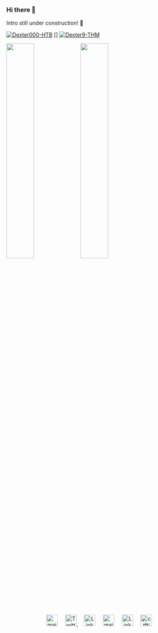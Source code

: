 ### Hi there 👋
Intro still under construction! :eyes:

[ ![Dexter000-HTB](https://www.hackthebox.eu/badge/image/229097)](https://www.hackthebox.eu/home/users/profile/229097)
[]
[ <img src="https://tryhackme-badges.s3.amazonaws.com/Dexter9.png" alt="Dexter9-THM">](https://tryhackme.com/p/Dexter9)

<img width="38%" src="https://github-readme-stats.vercel.app/api/top-langs/?username=dexter-11&layout=compact&theme=tokyonight&custom_title=Top%20Languages">
<img width="38%" src="https://github-readme-stats.vercel.app/api?username=dexter-11&show_icons=true&theme=gotham">

<!--
**dexter-11/dexter-11** is a ✨ _special_ ✨ repository because its `README.md` (this file) appears on your GitHub profile.

Here are some ideas to get you started:

- 🔭 I’m currently working on ...
- 🌱 I’m currently learning ...
- 👯 I’m looking to collaborate on ...
- 🤔 I’m looking for help with ...
- 💬 Ask me about ...
- 📫 How to reach me: ...
- 😄 Pronouns: ...
- ⚡ Fun fact: ...
---
![karma's github stats](https://github-readme-stats.vercel.app/api?username=karma9874&show_icons=true&theme=gotham)
<img width="38%" src="https://github-readme-stats.vercel.app/api/top-langs/?username=sonichigo&layout=compact&theme=tokyonight&custom_title=Top%20Languages">

<a href="https://karma9874.github.io"><img src="https://github.com/dexter-11/dexter-11/tree/main/assets/home.svg" width="30px" alt="site"></a> &nbsp; &nbsp;
-->

<p align="center">
<a href="mailto:saket.sp07@gmail.com"><img src="https://github.com/dexter-11/dexter-11/tree/main/assets/gmail.svg" width="30px" alt="mail"></a> &nbsp; &nbsp;
<a href="https://twitter.com/saket_ZGV4dGVy"><img src="https://github.com/dexter-11/dexter-11/tree/main/assets/twitter.svg" width="30px" alt="Twitter">     </a> &nbsp; &nbsp;
<a href="https://www.linkedin.com/in/pandey-saket"><img src="https://github.com/dexter-11/dexter-11/tree/main/assets/linkedin.svg" width="30px" alt="LinkedIn"></a> &nbsp; &nbsp;
<a href="https://github.com/dexter-11"><img src="https://github.com/dexter-11/dexter-11/tree/main/assets/github.svg" width="30px" alt="mail"></a> &nbsp; &nbsp;
<a href="https://discord.com/users/Dexter#8860"><img src="https://github.com/dexter-11/dexter-11/tree/main/assets/discord.svg" width="30px" alt="LinkedIn"></a> &nbsp; &nbsp;
<a href="https://ctftime.org/user/69613"><img src="https://github.com/dexter-11/dexter-11/tree/main/assets/ctftime.ico" width="30px" alt="ctftime"></a> &nbsp; &nbsp;

</p>



